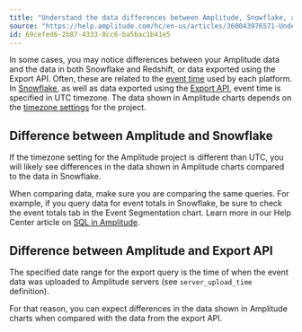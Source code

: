 ```yaml
---
title: "Understand the data differences between Amplitude, Snowflake, and the Export API"
source: "https://help.amplitude.com/hc/en-us/articles/360043976571-Understand-the-data-differences-between-Amplitude-Snowflake-and-the-Export-API"
id: 69cefed6-2b87-4333-8cc6-ba5bac1b41e5
---
```


In some cases, you may notice differences between your Amplitude data and the data in both Snowflake and Redshift, or data exported using the Export API. Often, these are related to the [event time](/analytics/user-data-lookup) used by each platform. In [Snowflake](https://www.docs.developers.amplitude.com/data/destinations/snowflake/), as well as data exported using the [Export API](https://developers.amplitude.com/docs/export-api), event time is specified in UTC timezone. The data shown in Amplitude charts depends on the [timezone settings](https://help.amplitude.com/hc/en-us/articles/360035522372#h_52731f6f-5c45-4c28-b1e1-5c0074f83ee5) for the project.

## Difference between Amplitude and Snowflake

If the timezone setting for the Amplitude project is different than UTC, you will likely see differences in the data shown in Amplitude charts compared to the data in Snowflake. 

When comparing data, make sure you are comparing the same queries. For example, if you query data for event totals in Snowflake, be sure to check the event totals tab in the Event Segmentation chart. Learn more in our Help Center article on [SQL in Amplitude](/analytics/charts/other-charts/other-charts-amplitude-sql).

## Difference between Amplitude and Export API

The specified date range for the export query is the time of when the event data was uploaded to Amplitude servers (see `server_upload_time`  definition).

For that reason, you can expect differences in the data shown in Amplitude charts when compared with the data from the export API.
